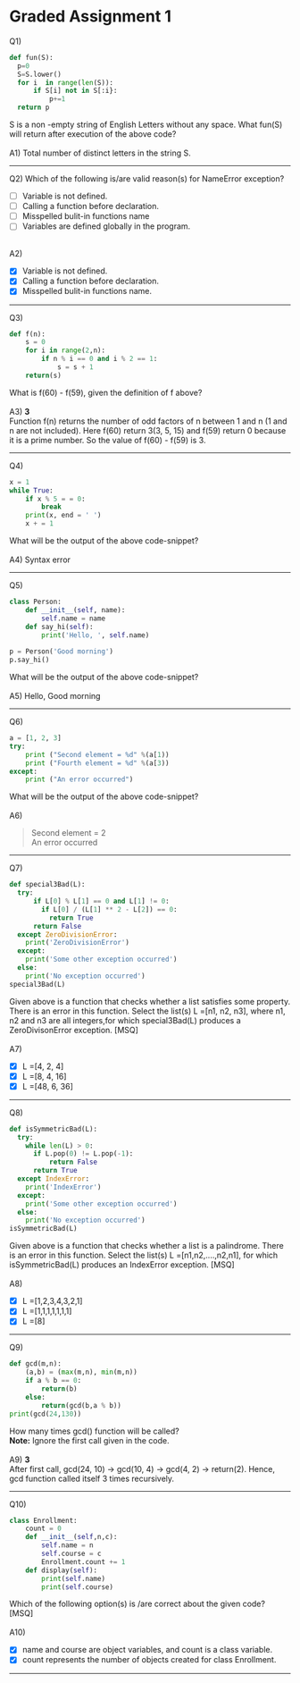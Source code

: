 # Graded Assignment 1

Q1)
```python
def fun(S):
  p=0
  S=S.lower()
  for i  in range(len(S)):
      if S[i] not in S[:i}:
          p+=1
  return p
 ```
 S is a non -empty string of English Letters without any space. What fun(S) will return after execution of the above code?
 </br></br>
A1) Total number of distinct letters in the string S.
__________________________________________________________________________________________________________________________
Q2) Which of the following is/are valid reason(s) for NameError exception?
- [ ] Variable is not defined.
- [ ] Calling a function before declaration.
- [ ] Misspelled bulit-in functions name
- [ ] Variables are defined globally in the program.
 </br></br>
 
 A2)
- [x] Variable is not defined.
- [x] Calling a function before declaration.
- [x] Misspelled bulit-in functions name.
__________________________________________________________________________________________________________________________
Q3)
```python
def f(n):
    s = 0
    for i in range(2,n):
        if n % i == 0 and i % 2 == 1:
            s = s + 1
    return(s)
 ```
What is f(60) - f(59), given the definition of f above?
</br></br>
A3) **3**</br>
Function f(n) returns the number of odd factors of n between 1 and n (1 and n are not included). Here f(60) return 3(3, 5, 15) and f(59) return 0 because it is a prime number. So the value of f(60) - f(59) is 3.
__________________________________________________________________________________________________________________________
Q4)
```python
x = 1
while True:
    if x % 5 = = 0:
        break
    print(x, end = ' ')
    x + = 1
 ```
 What will be the output of the above code-snippet?
 </br></br>
A4) Syntax error
__________________________________________________________________________________________________________________________
Q5)
```python
class Person:
    def __init__(self, name):
        self.name = name
    def say_hi(self):
        print('Hello, ', self.name)
 
p = Person('Good morning')
p.say_hi()
 ```
 What will be the output of the above code-snippet?
 </br></br>
A5) Hello, Good morning
__________________________________________________________________________________________________________________________
Q6)
```python
a = [1, 2, 3]
try:
    print ("Second element = %d" %(a[1))
    print ("Fourth element = %d" %(a[3))
except:
    print ("An error occurred")
 ```
 What will be the output of the above code-snippet?
 </br></br>
A6)

> Second element = 2</br>
> An error occurred
__________________________________________________________________________________________________________________________
Q7)
```python
def special3Bad(L):
  try:
      if L[0] % L[1] == 0 and L[1] != 0:
        if L[0] / (L[1] ** 2 - L[2]) == 0:
          return True
      return False
  except ZeroDivisionError:
    print('ZeroDivisionError')
  except:
    print('Some other exception occurred')
  else:
    print('No exception occurred')
special3Bad(L)
 ```
Given above is a function that checks whether a list satisfies some property. There is an error in this function. Select the list(s) L =[n1, n2, n3], where n1, n2 and n3 are all integers,for which special3Bad(L) produces a ZeroDivisonError exception. [MSQ]
 </br></br>
A7)
- [x] L =[4, 2, 4]
- [x] L =[8, 4, 16]
- [x] L =[48, 6, 36]
__________________________________________________________________________________________________________________________
Q8)
```python
def isSymmetricBad(L):
  try:
    while len(L) > 0:
      if L.pop(0) != L.pop(-1):
          return False
      return True
  except IndexError:
    print('IndexError')
  except:
    print('Some other exception occurred')
  else:
    print('No exception occurred')
isSymmetricBad(L)
 ```
Given above is a function that checks whether a list is a palindrome. There is an error in this function. Select the list(s) L =[n1,n2,....,n2,n1], for which isSymmetricBad(L) produces an IndexError exception. [MSQ]
 </br></br>
A8)
- [x] L =[1,2,3,4,3,2,1]
- [x] L =[1,1,1,1,1,1,1]
- [x] L =[8]
__________________________________________________________________________________________________________________________
Q9)
```python
def gcd(m,n):
    (a,b) = (max(m,n), min(m,n))
    if a % b == 0:
        return(b)
    else:
        return(gcd(b,a % b))
print(gcd(24,130))
 ```
How many times gcd() function will be called?</br>
**Note:** Ignore the first call given in the code.
</br></br>
A9) **3**</br>
After first call, gcd(24, 10) -> gcd(10, 4) -> gcd(4, 2) -> return(2). Hence, gcd function called itself 3 times recursively.
__________________________________________________________________________________________________________________________
Q10)
```python
class Enrollment:
    count = 0
    def __init__(self,n,c):
        self.name = n
        self.course = c
        Enrollment.count += 1
    def display(self):
        print(self.name)
        print(self.course)
 ```
Which of the following option(s) is /are correct about the given code? [MSQ]
 </br></br>
A10)
- [x] name and course are object variables, and count is a class variable.
- [x] count represents the number of objects created for class Enrollment.
__________________________________________________________________________________________________________________________
